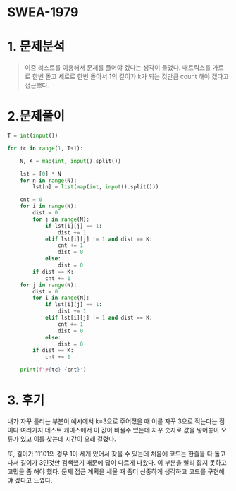 

# SWEA-1979 



# 1. 문제분석

>이중 리스트를 이용해서 문제를 풀어야 겠다는 생각이 들었다. 매트릭스를 가로로 한번 돌고 세로로 한번 돌아서 1의 길이가 k가 되는 것만큼 count 해야 겠다고 접근했다.





# 2.문제풀이

```python
T = int(input())

for tc in range(1, T+1):

    N, K = map(int, input().split())

    lst = [0] * N
    for n in range(N):
        lst[n] = list(map(int, input().split()))

    cnt = 0
    for i in range(N):
        dist = 0
        for j in range(N):
            if lst[i][j] == 1:
                dist += 1
            elif lst[i][j] != 1 and dist == K:
                cnt += 1
                dist = 0
            else:
                dist = 0
        if dist == K:
            cnt += 1
    for j in range(N):
        dist = 0
        for i in range(N):
            if lst[i][j] == 1:
                dist += 1
            elif lst[i][j] != 1 and dist == K:
                cnt += 1
                dist = 0
            else:
                dist = 0
        if dist == K:
            cnt += 1

    print(f'#{tc} {cnt}')
```







# 3. 후기

내가 자꾸 틀리는 부분이 예시에서 k=3으로 주어졌을 때 이를 자꾸 3으로 적는다는 점이다 여러가지 테스트 케이스에서 이 값이 바뀔수 있는데 자꾸 숫자로 값을 넣어놓아 오류가 있고 이를 찾는데 시간이 오래 걸렸다.

또, 길이가 11101의 경우 1이 세개 있어서 찾을 수 있는데 처음에 코드는 한줄을 다 돌고 나서 길이가 3인것만 검색했기 때문에 답이 다르게 나왔다. 이 부분을 빨리 잡지 못하고 고민을 좀 해야 했다. 문제 접근 계획을 세울 때 좀더 신중하게 생각하고 코드를 구현해야 겠다고 느꼈다.